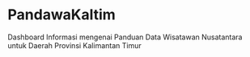 # PandawaKaltim
 Dashboard Informasi mengenai Panduan Data Wisatawan Nusatantara untuk Daerah Provinsi Kalimantan Timur
